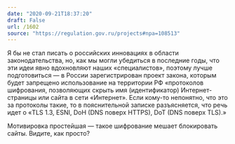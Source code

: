 ```yaml
---
date: "2020-09-21T18:37:20"
draft: False
url: /1602
source: "https://regulation.gov.ru/projects#npa=108513"
---
```


Я бы не стал писать о российских инновациях в области законодательства, но, как мы могли убедиться в последние годы, что эти идеи явно вдохновляют наших «специалистов», поэтому лучше подготовиться — в России зарегистрирован проект закона, которым будет запрещено использование на территории РФ «протоколов шифрования, позволяющих скрыть имя (идентификатор) Интернет-страницы или сайта в сети «Интернет». Если кому-то непонятно, что это за протоколы такие, то в пояснительной записке разъясняется, что речь идет о «TLS 1.3, ESNI, DoH (DNS поверх HTTPS), DoT (DNS поверх TLS).»

Мотивировка простейшая — такое шифрование мешает блокировать сайты. Видите, как просто?
